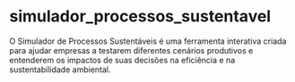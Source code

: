 # simulador_processos_sustentavel
O Simulador de Processos Sustentáveis é uma ferramenta interativa criada para ajudar empresas a testarem diferentes cenários produtivos e entenderem os impactos de suas decisões na eficiência e na sustentabilidade ambiental.
